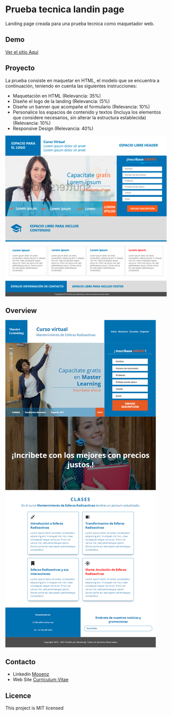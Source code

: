 # **Prueba tecnica landin page**

Landing page creada para una prueba tecnica como maquetador web.

## **Demo**

[Ver el sitio Aquí](https://mooenz.github.io/prueba-tecnica-landin-page/)

## **Proyecto**

La prueba consiste en maquetar en HTML, el modelo que se encuentra a continuación, teniendo en cuenta las siguientes instrucciones:

- Maquetación en HTML (Relevancia: 35%)
- Diseñe el logo de la landing (Relevancia: (5%)
- Diseñe un banner que acompañe el formulario (Relevancia: 10%)
- Personalice los espacios de contenido y textos (Incluya los elementos que considere necesarios, sin alterar la estructura establecida) (Relevancia: 10%)
- Responsive Design (Relevancia: 40%)

![Diseño](./diseño.jpg)

## Overview

![Diseño](./resultado.png)

## Contacto

- Linkedin [Mooenz](https://www.linkedin.com/in/mooenz/)
- Web Site [Curriculum Vitae](https://mooenz.github.io/curriculum-vitae/)

## Licence

This project is MIT licensed
